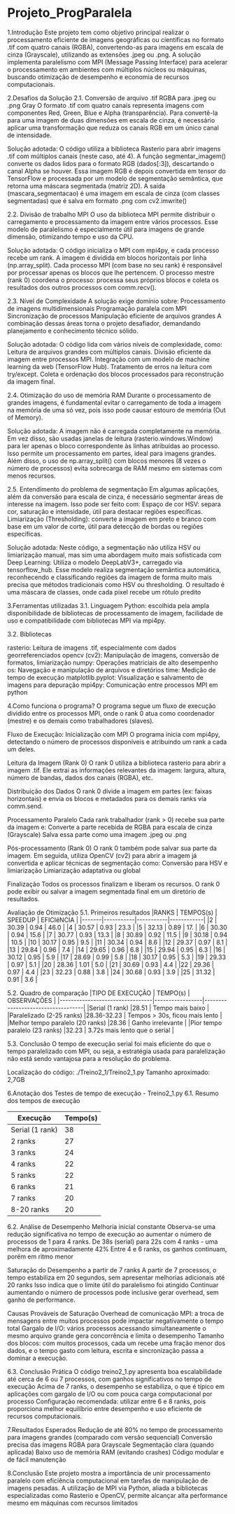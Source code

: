# Projeto_ProgParalela
1.Introdução 
Este projeto tem como objetivo principal realizar o processamento eficiente de imagens geográficas ou científicas no formato .tif com quatro canais (RGBA), convertendo-as para imagens em escala de cinza (Grayscale), utilizando as extensões .jpeg ou .png. A solução implementa paralelismo com MPI (Message Passing Interface) para acelerar o processamento em ambientes com múltiplos núcleos ou máquinas, buscando otimização de desempenho e economia de recursos computacionais.

2.Desafios da Solução
2.1. Conversão de arquivo .tif RGBA para .jpeg ou .png Gray
O formato .tif com quatro canais representa imagens com componentes Red, Green, Blue e Alpha (transparência). Para convertê-la para uma imagem de duas dimensões em escala de cinza, é necessário aplicar uma transformação que reduza os canais RGB em um único canal de intensidade.

Solução adotada:
O código utiliza a biblioteca Rasterio para abrir imagens .tif com múltiplos canais (neste caso, até 4).
A função segmentar_imagem() converte os dados lidos para o formato RGB (dados[:3]), descartando o canal Alpha se houver.
Essa imagem RGB é depois convertida em tensor do TensorFlow e processada por um modelo de segmentação semântica, que retorna uma máscara segmentada (matriz 2D).
A saída (mascara_segmentacao) é uma imagem em escala de cinza (com classes segmentadas) que é salva em formato .png com cv2.imwrite()

2.2. Divisão de trabalho MPI
O uso da biblioteca MPI permite distribuir o carregamento e processamento da imagem entre vários processos. Esse modelo de paralelismo é especialmente útil para imagens de grande dimensão, otimizando tempo e uso da CPU.

Solução adotada:
O código inicializa o MPI com mpi4py, e cada processo recebe um rank.
A imagem é dividida em blocos horizontais por linha (np.array_split).
Cada processo MPI (com base no seu rank) é responsável por processar apenas os blocos que lhe pertencem.
O processo mestre (rank 0) coordena o processo: processa seus próprios blocos e coleta os resultados dos outros processos com comm.recv().


2.3. Nível de Complexidade
A solução exige domínio sobre:
Processamento de imagens multidimensionais
Programação paralela com MPI
Sincronização de processos
Manipulação eficiente de arquivos grandes
A combinação dessas áreas torna o projeto desafiador, demandando planejamento e conhecimento técnico sólido.

Solução adotada:
O código lida com vários níveis de complexidade, como:
Leitura de arquivos grandes com múltiplos canais.
Divisão eficiente da imagem entre processos MPI.
Integração com um modelo de machine learning da web (TensorFlow Hub).
Tratamento de erros na leitura com try/except.
Coleta e ordenação dos blocos processados para reconstrução da imagem final.


2.4. Otimização do uso de memória RAM
Durante o processamento de grandes imagens, é fundamental evitar o carregamento de toda a imagem na memória de uma só vez, pois isso pode causar estouro de memória (Out of Memory).

Solução adotada:
A imagem não é carregada completamente na memória.
Em vez disso, são usadas janelas de leitura (rasterio.windows.Window) para ler apenas o bloco correspondente às linhas atribuídas ao processo.
Isso permite um processamento em partes, ideal para imagens grandes.
Além disso, o uso de np.array_split() com blocos menores (8 vezes o número de processos) evita sobrecarga de RAM mesmo em sistemas com menos recursos.

2.5. Entendimento do problema de segmentação
Em algumas aplicações, além da conversão para escala de cinza, é necessário segmentar áreas de interesse na imagem. Isso pode ser feito com:
Espaço de cor HSV: separa cor, saturação e intensidade, útil para destacar regiões específicas.
Limiarização (Thresholding): converte a imagem em preto e branco com base em um valor de corte, útil para detecção de bordas ou regiões específicas.

Solução adotada:
Neste código, a segmentação não utiliza HSV ou limiarização manual, mas           sim uma abordagem muito mais sofisticada com Deep Learning:
Utiliza o modelo DeepLabV3+, carregado via tensorflow_hub.
Esse modelo realiza segmentação semântica automática, reconhecendo e classificando regiões da imagem de forma muito mais precisa que métodos tradicionais como HSV ou thresholding.
O resultado é uma máscara de classes, onde cada pixel recebe um rótulo predito



3.Ferramentas utilizadas
3.1. Linguagem
Python: escolhida pela ampla disponibilidade de bibliotecas de processamento de imagem, facilidade de uso e compatibilidade com bibliotecas MPI via mpi4py.

3.2. Bibliotecas

rasterio: Leitura de imagens .tif, especialmente com dados georreferenciados
opencv (cv2): Manipulação de imagens, conversão de formatos, limiarização
numpy: Operações matriciais de alto desempenho
os: Navegação e manipulação de arquivos e diretórios
time: Medição de tempo de execução
matplotlib.pyplot: Visualização e salvamento de imagens para depuração
mpi4py: Comunicação entre processos MPI em python


4.Como funciona o programa?
O programa segue um fluxo de execução dividido entre os processos MPI, onde o rank 0 atua como coordenador (mestre) e os demais como trabalhadores (slaves).

Fluxo de Execução:
Inicialização com MPI
O programa inicia com mpi4py, detectando o número de processos disponíveis e atribuindo um rank a cada um deles.

Leitura da Imagem (Rank 0)
O rank 0 utiliza a biblioteca rasterio para abrir a imagem .tif.
Ele extrai as informações relevantes da imagem: largura, altura, número de bandas, dados dos canais (RGBA), etc.

Distribuição dos Dados
O rank 0 divide a imagem em partes (ex: faixas horizontais) e envia os blocos e metadados para os demais ranks via comm.send.

Processamento Paralelo
Cada rank trabalhador (rank > 0) recebe sua parte da imagem e:
Converte a parte recebida de RGBA para escala de cinza (Grayscale)
Salva essa parte como uma imagem .jpeg ou .png

Pós-processamento (Rank 0)
O rank 0 também pode salvar sua parte da imagem.
Em seguida, utiliza OpenCV (cv2) para abrir a imagem já convertida e aplicar técnicas de segmentação como:
Conversão para HSV e limiarização
Limiarização adaptativa ou global

Finalização
Todos os processos finalizam e liberam os recursos.
O rank 0 pode exibir ou salvar a imagem segmentada final em um diretório de resultados.


Avaliação de Otimização
5.1. Primeiros resultados
|RANKS  | TEMPOS(s) |  SPEEDUP  | EFICIêNCIA |
|-------|-----------|-----------|------------|
|2      | 30.39     | 0.94      |   46.0     |
|4      | 30.57     |  0.93     |  23.3      |
|5      | 32.13     |  0.89     |   17.      |
|6      | 30.30     |  0.94     |   15.6     |
|7      | 30.77     |  0.93     |   13.3     |
|8      | 30.89     |  0.92     |   11.5     |
|9      | 30.18     |  0.94     |   10.5     |
|10     | 30.17     |  0.95     |    9.5     |
|11     | 30.34     |  0.94     |    8.6     |
|12     | 29.37     |  0.97     |    8.1     |  
|13     | 29.84     |  0.96     |    7.4     |
|14     | 29.65     |  0.96     |    6.8     |
|15     | 29.94     |  0.95     |    6.3     |
|16     | 30.12     |  0.95     |    5.9     |
|17     | 28.69     |  0.99     |    5.8     |
|18     | 30.17     |  0.95     |    5.3     |
|19     | 29.33     |  0.97     |    5.1     |
|20     | 28.36     |  1.01     |    5.0     |
|21     | 30.69     |  0.93     |    4.4     |
|22     | 29.36     |  0.97     |    4.4     |
|23     | 32.23     |  0.88     |    3.8     |
|24     | 30.68     |  0.93     |    3.9     |
|25     | 31.32     |  0.91     |    3.6     |


5.2. Quadro de comparação
|TIPO DE EXECUÇÃO                 | TEMPO(s)        | OBSERVAÇÕES                       |
|---------------------------------|-----------------|-----------------------------------|
|Serial (1 rank)                  |28.51            |  Tempo mais baixo                 |
|Paralelizado (2-25 ranks)        |28.36-32.23      |  Tempos > 30s, ficou mais lento   |
|Melhor tempo paralelo (20 ranks) |28.36            |  Ganho irrelevante                |
|Pior tempo paralelo (23 ranks)   |32.23            |  3.72s mais lento que o serial    |

5.3. Conclusão
O tempo de execução serial foi mais eficiente do que o tempo paralelizado com MPI, ou seja, a estratégia usada para paralelização não está sendo vantajosa para a resolução do problema. 

Localização do código: ./Treino2_1/Treino2_1.py
Tamanho aproximado: 2,7GB

6.Anotação dos Testes de tempo de execução - Treino2_1.py
6.1. Resumo dos tempos de execução

|Execução       |   Tempo(s)  |
|---------------|-------------|
|Serial (1 rank)|    38       |
|2 ranks        |    27       |
|3 ranks        |    24       |
|4 ranks        |    22       |
|5 ranks        |    22       |
|6 ranks        |    21       |
|7 ranks        |    20       |
|8-20 ranks     |    20       |



6.2. Análise de Desempenho
Melhoria inicial constante
Observa-se uma redução significativa no tempo de execução ao aumentar o número de processos de 1 para 4 ranks.
De 38s (serial) para 22s com 4 ranks - uma melhora de aproximadamente 42%
Entre 4 e 6 ranks, os ganhos continuam, porém em ritmo menor

Saturação do Desempenho a partir de 7 ranks
A partir de 7 processos, o tempo estabiliza em 20 segundos, sem apresentar melhorias adicionais até 20 ranks
Isso indica que o limite útil do paralelismo foi atingido
Continuar aumentando o número de processos pode inclusive gerar overhead, sem ganho de performance.

Causas Prováveis de Saturação
Overhead de comunicação MPI: a troca de mensagens entre muitos processos pode impactar negativamente o tempo total
Gargalo de I/O: vários processos acessando simultaneamente o mesmo arquivo grande gera concorrência e limita o desempenho
Tamanho dos blocos: com muitos processos, cada um recebe uma fração menor dos dados, e o tempo gasto com leitura, escrita e sincronização passa a dominar a execução.

6.3. Conclusão Prática
O código treino2_1.py apresenta boa escalabilidade até cerca de 6 ou 7 processos, com ganhos significativos no tempo de execução
Acima de 7 ranks, o desempenho se estabiliza, o que é típico em aplicações com gargalo de I/O ou com pouca carga computacional por processo
Configuração recomendada: utilizar entre 6 e 8 ranks, pois proporciona melhor equilíbrio entre desempenho e uso eficiente de recursos computacionais.



7.Resultados Esperados
Redução de até 80% no tempo de processamento para imagens grandes (comparado com versão sequencial)
Conversão precisa das imagens RGBA para Grayscale
Segmentação clara (quando aplicada)
Baixo uso de memória RAM (evitando crashes)
Código modular e de fácil manutenção

8.Conclusão
Este projeto mostra a importância de unir processamento paralelo com eficiência computacional em tarefas de manipulação de imagens pesadas. A utilização de MPI via Python, aliada a bibliotecas especializadas como Rasterio e OpenCV, permite alcançar alta performance mesmo em máquinas com recursos limitados

